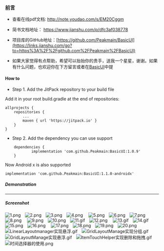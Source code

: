### 前言
- 查看在线pdf文档:
http://note.youdao.com/s/EM20Cggm

- 简书文档地址：
https://www.jianshu.com/p/dfc3af038778

- 项目库的GitHub地址：[https://github.com/Peakmain/BasicUI](https://links.jianshu.com/go?to=https%3A%2F%2Fgithub.com%2FPeakmain%2FBasicUI)

*   如果大家觉得有点帮助，希望可以抬抬你的贵手，送我一个星星，谢谢。如果有什么问题，也欢迎你在下方留言或者在[BasicUI](https://links.jianshu.com/go?to=https%3A%2F%2Fgithub.com%2FPeakmain%2FBasicUI)中提

#### How to

- Step 1. Add the JitPack repository to your build file

Add it in your root build.gradle at the end of repositories:

    allprojects {
        repositories {
            ...
            maven { url 'https://jitpack.io' }
        }
    }
- Step 2. Add the dependency
you can use support

```
    dependencies {
            implementation 'com.github.Peakmain:BasicUI:1.0.9'
    }
```
Now Android x is also supported
```
implementation 'com.github.Peakmain:BasicUI:1.1.0-androidx'
```

##### Demonstration
****
##### Screenshot
![1.png](https://github.com/Peakmain/BasicUI/blob/androidx/img-preview/1.png)&emsp;![2.png](https://github.com/Peakmain/BasicUI/blob/androidx/img-preview/2.png)&emsp;![3.png](https://github.com/Peakmain/BasicUI/blob/androidx/img-preview/3.png)&emsp;![4.png](https://github.com/Peakmain/BasicUI/blob/androidx/img-preview/4.png)&emsp;
![5.png](https://github.com/Peakmain/BasicUI/blob/androidx/img-preview/5.png)&emsp;![6.png](https://github.com/Peakmain/BasicUI/blob/androidx/img-preview/6.png)&emsp;![7.png](https://github.com/Peakmain/BasicUI/blob/androidx/img-preview/3.png)&emsp;![8.png](https://github.com/Peakmain/BasicUI/blob/androidx/img-preview/8.png)&emsp;
![9.png](https://github.com/Peakmain/BasicUI/blob/androidx/img-preview/9.png)&emsp;![10.png](https://github.com/Peakmain/BasicUI/blob/androidx/img-preview/10.png)&emsp;![11.gif](https://github.com/Peakmain/BasicUI/blob/androidx/img-preview/11.gif)&emsp;![12.png](https://github.com/Peakmain/BasicUI/blob/androidx/img-preview/12.gif)&emsp;
![13.gif](https://github.com/Peakmain/BasicUI/blob/androidx/img-preview/13.gif)&emsp;![14.gif](https://github.com/Peakmain/BasicUI/blob/androidx/img-preview/14.gif)&emsp;![15.png](https://github.com/Peakmain/BasicUI/blob/androidx/img-preview/15.png)&emsp;![16.png](https://github.com/Peakmain/BasicUI/blob/androidx/img-preview/16.png)&emsp;
![17.png](https://github.com/Peakmain/BasicUI/blob/androidx/img-preview/17.png)&emsp;![18.png](https://github.com/Peakmain/BasicUI/blob/androidx/img-preview/18.png)&emsp;![19.png](https://github.com/Peakmain/BasicUI/blob/androidx/img-preview/19.png)&emsp;![20.png](https://github.com/Peakmain/BasicUI/blob/androidx/img-preview/20.png)&emsp;
![LinearLayoutmanager实现悬浮.gif](https://github.com/Peakmain/BasicUI/blob/androidx/img-preview/LinearLayoutmanager实现悬浮.gif)&emsp;![GridLayoutManage实现分组.gif](https://github.com/Peakmain/BasicUI/blob/androidx/img-preview/GridLayoutManage实现分组.gif)&emsp;![GridLayoutManage实现悬浮.gif](https://github.com/Peakmain/BasicUI/blob/androidx/img-preview/GridLayoutManage实现悬浮.gif)&emsp;![ItemTouchHelper实现删除和拖拽.gif](https://github.com/Peakmain/BasicUI/blob/androidx/img-preview/ItemTouchHelper实现删除和拖拽.gif)&emsp;
![时间选择器的使用.png](https://github.com/Peakmain/BasicUI/blob/androidx/img-preview/时间选择器的使用.png)&emsp;